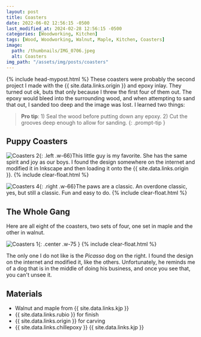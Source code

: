 ```yaml
---
layout: post
title: Coasters
date: 2022-06-02 12:56:15 -0500
last_modified_at: 2024-02-28 12:56:15 -0500
categories: [Woodworking, Kitchen]
tags: [Wood, Woodworking, Walnut, Maple, Kitchen, Coasters]
image:
  path: /thumbnails/IMG_0706.jpeg
  alt: Coasters
img_path: "/assets/img/posts/coasters"
---
```

{% include head-mypost.html %}
These coasters were probably the second project I made with the {{ site.data.links.origin }} and epoxy inlay.  They turned out ok, buts that only because I threw the first four of them out.  The epoxy would bleed into the surrounding wood, and when attempting to sand that out, I sanded too deep and the image was lost.  I learned two things:

>**Pro tip**: 1) Seal the wood before putting down any epoxy. 2) Cut the grooves deep enough to allow for sanding.
{: .prompt-tip }

## Puppy Coasters

![Coasters 2]{: .left .w-66}This little guy is my favorite.  She has the same spirit and joy as our boys.  I found the design somewhere on the internet and modified it in Inkscape and then loading it onto the {{ site.data.links.origin }}.
{% include clear-float.html %}

![Coasters 4]{: .right .w-66}The paws are a classic.  An overdone classic, yes, but still a classic.  Fun and easy to do.
{% include clear-float.html %}

## The Whole Gang
Here are all eight of the coasters, two sets of four, one set in maple and the other in walnut.

![Coasters 1]{: .center .w-75 }
{% include clear-float.html %}

The only one I do not like is the _Picasso_ dog on the right.  I found the design on the internet and modified it, like the others.  Unfortunately, he reminds me of a dog that is in the middle of doing his business, and once you see that, you can't unsee it.
## Materials

- Walnut and maple from {{ site.data.links.kjp }}
- {{ site.data.links.rubio }} for finish
- {{ site.data.links.origin }} for carving
- {{ site.data.links.chillepoxy }} {{ site.data.links.kjp }}

[Coasters 1]: IMG_0701.jpeg
[Coasters 2]: IMG_0703.jpeg
[Coasters 3]: IMG_0706.jpeg
[Coasters 4]: IMG_0708.jpeg
